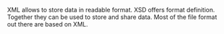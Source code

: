 XML allows to store data in readable format. XSD offers format definition.
Together they can be used to store and share data. Most of the file format out there are based on XML.